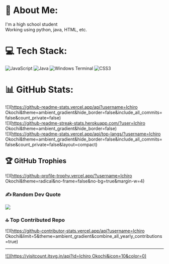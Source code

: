 # 💫 About Me:
I'm a high school student<br>Working using python, java, HTML, etc.<br>


# 💻 Tech Stack:
![JavaScript](https://img.shields.io/badge/javascript-%23323330.svg?style=for-the-badge&logo=javascript&logoColor=%23F7DF1E) ![Java](https://img.shields.io/badge/java-%23ED8B00.svg?style=for-the-badge&logo=openjdk&logoColor=white) ![Windows Terminal](https://img.shields.io/badge/Windows%20Terminal-%234D4D4D.svg?style=for-the-badge&logo=windows-terminal&logoColor=white) ![CSS3](https://img.shields.io/badge/css3-%231572B6.svg?style=for-the-badge&logo=css3&logoColor=white)
# 📊 GitHub Stats:
![](https://github-readme-stats.vercel.app/api?username=Ichiro Okochi&theme=ambient_gradient&hide_border=false&include_all_commits=false&count_private=false)<br/>
![](https://github-readme-streak-stats.herokuapp.com/?user=Ichiro Okochi&theme=ambient_gradient&hide_border=false)<br/>
![](https://github-readme-stats.vercel.app/api/top-langs/?username=Ichiro Okochi&theme=ambient_gradient&hide_border=false&include_all_commits=false&count_private=false&layout=compact)

## 🏆 GitHub Trophies
![](https://github-profile-trophy.vercel.app/?username=Ichiro Okochi&theme=radical&no-frame=false&no-bg=true&margin-w=4)

### ✍️ Random Dev Quote
![](https://quotes-github-readme.vercel.app/api?type=horizontal&theme=tokyonight)

### 🔝 Top Contributed Repo
![](https://github-contributor-stats.vercel.app/api?username=Ichiro Okochi&limit=5&theme=ambient_gradient&combine_all_yearly_contributions=true)

---
[![](https://visitcount.itsvg.in/api?id=Ichiro Okochi&icon=10&color=0)](https://visitcount.itsvg.in)

<!-- Proudly created with GPRM ( https://gprm.itsvg.in ) -->
